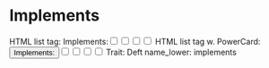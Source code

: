 # Implements

HTML list tag: <tr><td>Implements:</td><td><input type="checkbox" name="attr_implements" value="1"><span class="checkmark"></span></td><td><input type="checkbox" name="attr_implements" value="2"><span class="checkmark"></span></td><td><input type="checkbox" name="attr_implements" value="3"><span class="checkmark"></span></td><td><input type="checkbox" name="attr_implements" value="4"><span class="checkmark"></span></td></tr>
HTML list tag w. PowerCard: <tr><td><button class="txt-btn" type="roll" value="!power {{
--name|@{name} - Implements
--Result Set| [[ [$skill|XPND] @{BAMF|challenge}d@{implements}>4]]
--Hits|[^skill.ss]
--1s|[^skill.ones]
--format|skillcheck
}}">Implements:</button></td><td><input type="checkbox" name="attr_implements" value="6"><span class="checkmark"></span></td><td><input type="checkbox" name="attr_implements" value="8"><span class="checkmark"></span></td><td><input type="checkbox" name="attr_implements" value="10"><span class="checkmark"></span></td><td><input type="checkbox" name="attr_implements" value="12"><span class="checkmark"></span></td></tr>
Trait: Deft
name_lower: implements